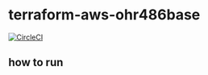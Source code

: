 # terraform-aws-ohr486base

[![CircleCI](https://circleci.com/gh/ohr486/terraform-aws-ohr486base.svg?style=svg)](https://app.circleci.com/pipelines/github/ohr486/terraform-aws-ohr486base)

## how to run
